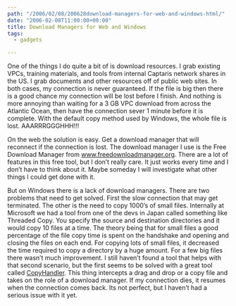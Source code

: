 ```yaml
---
path: "/2006/02/08/200628download-managers-for-web-and-windows-html/" 
date: "2006-02-08T11:00:00+00:00" 
title: Download Managers for Web and Windows
tags:
  - gadgets

---
```


One of the things I do quite a bit of is download resources. I grab existing VPCs, training materials, and tools from internal Captaris network shares in the US. I grab documents and other resources off of public web sites. In both cases, my connection is never guaranteed. If the file is big then there is a good chance my connection will be lost before I finish. And nothing is more annoying than waiting for a 3 GB VPC download from across the Atlantic Ocean, then have the connection sever 1 minute before it is complete. With the default copy method used by Windows, the whole file is lost. AAARRRGGGHHH!!!

On the web the solution is easy. Get a download manager that will reconnect if the connection is lost. The download manager I use is the Free Download Manager from <a href="http://www.freedownloadmanager.org/">www.freedownloadmanager.org</a>. There are a lot of features in this free tool, but I don&rsquo;t really care. It just works every time and I don&rsquo;t have to think about it. Maybe someday I will investigate what other things I could get done with it.

But on Windows there is a lack of download managers. There are two problems that need to get solved. First the slow connection that may get terminated. The other is the need to copy 1000&rsquo;s of small files. Internally at Microsoft we had a tool from one of the devs in Japan called something like Threaded Copy. You specify the source and destination directories and it would copy 10 files at a time. The theory being that for small files a good percentage of the file copy time is spent on the handshake and opening and closing the files on each end. For copying lots of small files, it decreased the time required to copy a directory by a huge amount. For a few big files there wasn&rsquo;t much improvement. I still haven&rsquo;t found a tool that helps with that second scenario, but the first seems to be solved with a great tool called <a href="http://www.copyhandler.com/">CopyHandler</a>. This thing intercepts a drag and drop or a copy file and takes on the role of a download manager. If my connection dies, it resumes when the connection comes back. Its not perfect, but I haven&rsquo;t had a serious issue with it yet.
